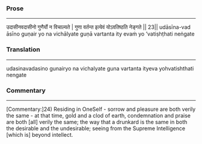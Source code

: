### Prose 
 --- 
उदासीनवदासीनो गुणैर्यो न विचाल्यते |
गुणा वर्तन्त इत्येवं योऽवतिष्ठति नेङ्गते || 23||
udāsīna-vad āsīno guṇair yo na vichālyate
guṇā vartanta ity evaṁ yo ’vatiṣhṭhati neṅgate

### Translation 
 --- 
udasinavadasino gunairyo na vichalyate guna vartanta ityeva yohvatishthati nengate

### Commentary 
 --- 
[Commentary:]24) Residing in OneSelf - sorrow and pleasure are both verily the same - at that time, gold and a clod of earth, condemnation and praise are both [all] verily the same; the way that a drunkard is the same in both the desirable and the undesirable; seeing from the Supreme Intelligence [which is] beyond intellect.